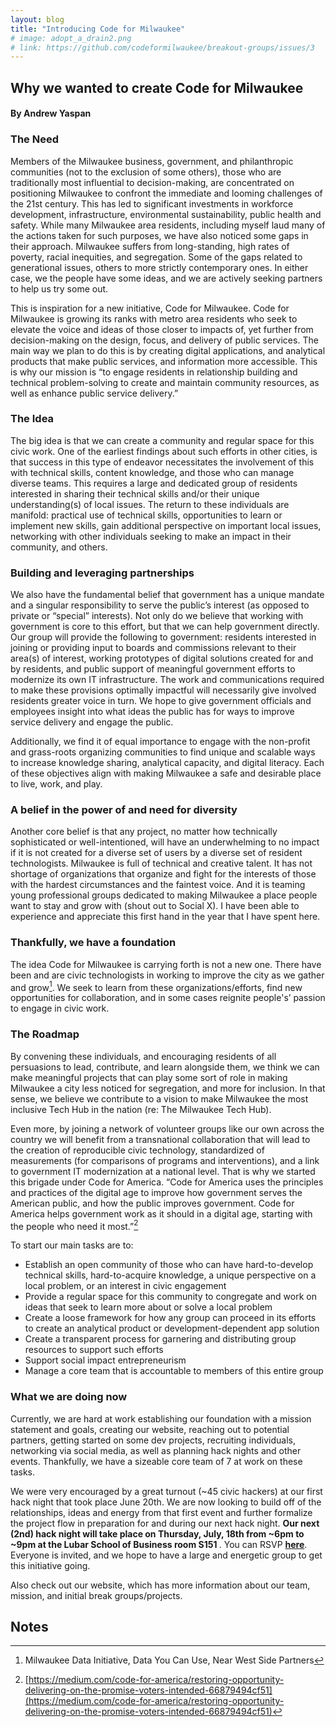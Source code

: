 ```yaml
---
layout: blog
title: "Introducing Code for Milwaukee"
# image: adopt_a_drain2.png
# link: https://github.com/codeformilwaukee/breakout-groups/issues/3
---
```


<!-- Project Description -->

<h2>Why we wanted to create Code for Milwaukee</h2>

<h4>By Andrew Yaspan</h4>

<h3>The Need</h3>

Members of the Milwaukee business, government, and philanthropic communities (not to the exclusion of some others), those who are traditionally most influential to decision-making, are concentrated on positioning Milwaukee to confront the immediate and looming challenges of the 21st century.  This has led to significant investments in workforce development, infrastructure, environmental sustainability, public health and safety.  While many Milwaukee area residents, including myself laud many of the actions taken for such purposes, we have also noticed some gaps in their approach.  Milwaukee suffers from long-standing, high rates of poverty, racial inequities, and segregation.  Some of the gaps related to generational issues, others to more strictly contemporary ones.  In either case, we the people have some ideas, and we are actively seeking partners to help us try some out. 

This is inspiration for a new initiative, Code for Milwaukee.  Code for Milwaukee is growing its ranks with metro area residents who seek to elevate the voice and ideas of those closer to impacts of, yet further from decision-making on the design, focus, and delivery of public services.  The main way we plan to do this is by creating digital applications, and analytical products that make public services, and information more accessible.  This is why our mission is “to engage residents in relationship building and technical problem-solving to create and maintain community resources, as well as enhance public service delivery.”

<h3>The Idea</h3>

The big idea is that we can create a community and regular space for this civic work. One of the earliest findings about such efforts in other cities, is that success in this type of endeavor necessitates the involvement of this with technical skills, content knowledge, and those who can manage diverse teams.  This requires a large and dedicated group of residents interested in sharing their technical skills and/or their unique understanding(s) of local issues. The return to these individuals are manifold: practical use of technical skills, opportunities to learn or implement new skills, gain additional perspective on important local issues, networking with other individuals seeking to make an impact in their community, and others.

<h3>Building and leveraging partnerships</h3>

We also have the fundamental belief that government has a unique mandate and a singular responsibility to serve the public’s interest (as opposed to private or “special” interests).  Not only do we believe that working with government is core to this effort, but that we can help government directly.  Our group will provide the following to government: residents interested in joining or providing input to boards and commissions relevant to their area(s) of interest, working prototypes of digital solutions created for and by residents, and public support of meaningful government efforts to modernize its own IT infrastructure. The work and communications required to make these provisions optimally impactful will necessarily give involved residents greater voice in turn. We hope to give government officials and employees insight into what ideas the public has for ways to improve service delivery and engage the public.

Additionally, we find it of equal importance to engage with the non-profit and grass-roots organizing communities to find unique and scalable ways to increase knowledge sharing, analytical capacity, and digital literacy. Each of these objectives align with making Milwaukee a safe and desirable place to live, work, and play.

<h3>A belief in the power of and need for diversity</h3>

Another core belief is that any project, no matter how technically sophisticated or well-intentioned, will have an underwhelming to no impact if it is not created for a diverse set of users by a diverse set of resident technologists.   Milwaukee is full of technical and creative talent.  It has not shortage of organizations that organize and fight for the interests of those with the hardest circumstances and the faintest voice. And it is teaming young professional groups dedicated to making Milwaukee a place people want to stay and grow with (shout out to Social X).  I have been able to experience and appreciate this first hand in the year that I have spent here.

<h3>Thankfully, we have a foundation</h3>

The idea Code for Milwaukee is carrying forth is not a new one.  There have been and are civic technologists in working to improve the city as we gather and grow[^1].  We seek to learn from these organizations/efforts, find new opportunities for collaboration, and in some cases reignite people's’ passion to engage in civic work.

<h3>The Roadmap</h3>

By convening these individuals, and encouraging residents of all persuasions to lead, contribute, and learn alongside them, we think we can make meaningful projects that can play some sort of role in making Milwaukee a city less noticed for segregation, and more for inclusion.  In that sense, we believe we contribute to a vision to make Milwaukee the most inclusive Tech Hub in the nation (re: The Milwaukee Tech Hub). 

Even more, by joining a network of volunteer groups like our own across the country we will benefit from a transnational collaboration that will lead to the creation of reproducible civic technology, standardized of measurements (for comparisons of programs and interventions), and a link to government IT modernization at a national level.  That is why we started this brigade under Code for America. “Code for America uses the principles and practices of the digital age to improve how government serves the American public, and how the public improves government. Code for America helps government work as it should in a digital age, starting with the people who need it most.”[^2]

To start our main tasks are to:



*   Establish an open community of those who can have hard-to-develop technical skills, hard-to-acquire knowledge, a unique perspective on a local problem, or an interest in civic engagement
*   Provide a regular space for this community to congregate and work on ideas that seek to learn more about or solve a local problem
*   Create a loose framework for how any group can proceed in its efforts to create an analytical product or development-dependent app solution
*   Create a transparent process for garnering and distributing group resources to support such efforts
*   Support social impact entrepreneurism
*   Manage a core team that is accountable to members of this entire group

<h3>What we are doing now</h3>

Currently, we are hard at work establishing our foundation with a mission statement and goals, creating our website, reaching out to potential partners, getting started on some dev projects, recruiting individuals, networking via social media, as well as planning hack nights and other events.  Thankfully, we have a sizeable core team of 7 at work on these tasks.  

We were very encouraged by a great turnout (~45 civic hackers) at our first hack night that took place June 20th.  We are now looking to build off of the relationships, ideas and energy from that first event and further formalize the project flow in preparation for and during our next hack night. <strong>Our next (2nd) hack night will take place on Thursday, July, 18th from ~6pm to ~9pm at the Lubar School of Business room S151 </strong>.  You can RSVP <strong><a href="https://www.meetup.com/Code-for-Milwaukee/">here</a></strong>.  Everyone is invited, and we hope to have a large and energetic group to get this initiative going.  

Also check out our website, which has more information about our team, mission, and initial break groups/projects.


<!-- Footnotes themselves at the bottom. -->
## Notes

[^1]:
     Milwaukee Data Initiative, Data You Can Use, Near West Side Partners

[^2]:
     [https://medium.com/code-for-america/restoring-opportunity-delivering-on-the-promise-voters-intended-66879494cf51](https://medium.com/code-for-america/restoring-opportunity-delivering-on-the-promise-voters-intended-66879494cf51)

